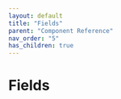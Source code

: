 ```yaml
---
layout: default
title: "Fields"
parent: "Component Reference"
nav_order: "5"
has_children: true
---
```


# Fields
